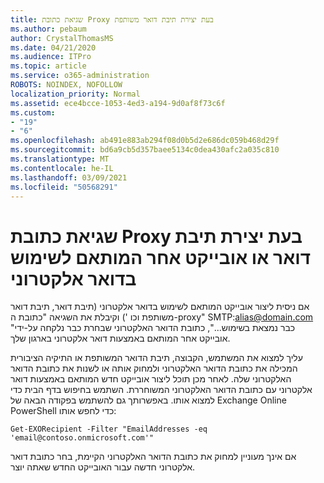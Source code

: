 ```yaml
---
title: שגיאת כתובת Proxy בעת יצירת תיבת דואר משותפת
ms.author: pebaum
author: CrystalThomasMS
ms.date: 04/21/2020
ms.audience: ITPro
ms.topic: article
ms.service: o365-administration
ROBOTS: NOINDEX, NOFOLLOW
localization_priority: Normal
ms.assetid: ece4bcce-1053-4ed3-a194-9d0af8f73c6f
ms.custom:
- "19"
- "6"
ms.openlocfilehash: ab491e883ab294f08d0b5d2e686dc059b468d29f
ms.sourcegitcommit: bd6a9cb5d357baee5134c0dea430afc2a035c810
ms.translationtype: MT
ms.contentlocale: he-IL
ms.lasthandoff: 03/09/2021
ms.locfileid: "50568291"
---
```

# <a name="proxy-address-error-while-creating-a-mailbox-or-other-email-enabled-object"></a>שגיאת כתובת Proxy בעת יצירת תיבת דואר או אובייקט אחר המותאם לשימוש בדואר אלקטרוני

אם ניסית ליצור אובייקט המותאם לשימוש בדואר אלקטרוני (תיבת דואר, תיבת דואר משותפת וכו ') וקיבלת את השגיאה "כתובת ה-proxy" SMTP:alias@domain.com "כבר נמצאת בשימוש...", כתובת הדואר האלקטרוני שבחרת כבר נלקחה על-ידי אובייקט אחר המותאם באמצעות דואר אלקטרוני בארגון שלך.
  
עליך למצוא את המשתמש, הקבוצה, תיבת הדואר המשותפת או התיקיה הציבורית המכילה את כתובת הדואר האלקטרוני ולמחוק אותה או לשנות את כתובת הדואר האלקטרוני שלה. לאחר מכן תוכל ליצור אובייקט חדש המותאם באמצעות דואר אלקטרוני עם כתובת הדואר האלקטרוני המשוחררת. השתמש בחיפוש בדף הבית כדי למצוא אותו. באפשרותך גם להשתמש בפקודה הבאה של Exchange Online PowerShell כדי לחפש אותו:

`
    Get-EXORecipient -Filter "EmailAddresses -eq 'email@contoso.onmicrosoft.com'"
`
  
אם אינך מעוניין למחוק את כתובת הדואר האלקטרוני הקיימת, בחר כתובת דואר אלקטרוני חדשה עבור האובייקט החדש שאתה יוצר.
  